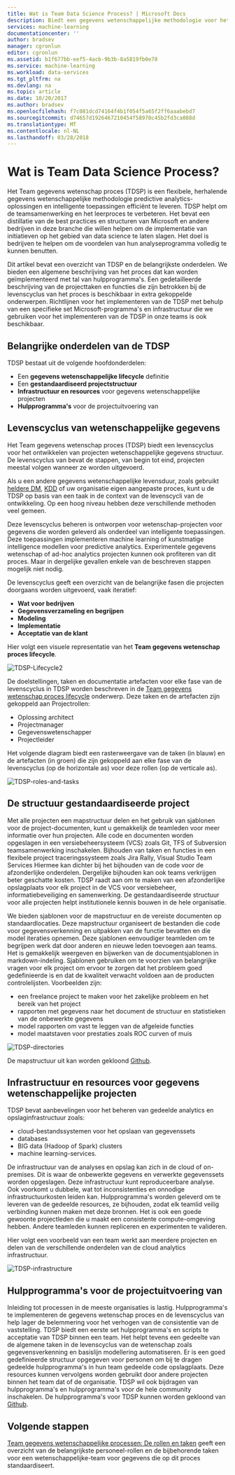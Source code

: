```yaml
---
title: Wat is Team Data Science Process? | Microsoft Docs
description: Biedt een gegevens wetenschappelijke methodologie voor het leveren van predictive analytics-oplossingen en intelligente toepassingen.
services: machine-learning
documentationcenter: ''
author: bradsev
manager: cgronlun
editor: cgronlun
ms.assetid: b1f677bb-eef5-4acb-9b3b-8a5819fb0e78
ms.service: machine-learning
ms.workload: data-services
ms.tgt_pltfrm: na
ms.devlang: na
ms.topic: article
ms.date: 10/20/2017
ms.author: bradsev
ms.openlocfilehash: f7c081dcd74164f4b1f054f5a65f2ff6aaabebd7
ms.sourcegitcommit: d74657d1926467210454f58970c45b2fd3ca088d
ms.translationtype: MT
ms.contentlocale: nl-NL
ms.lasthandoff: 03/28/2018
---
```

# <a name="what-is-the-team-data-science-process"></a>Wat is Team Data Science Process?

Het Team gegevens wetenschap proces (TDSP) is een flexibele, herhalende gegevens wetenschappelijke methodologie predictive analytics-oplossingen en intelligente toepassingen efficiënt te leveren. TDSP helpt om de teamsamenwerking en het leerproces te verbeteren. Het bevat een distillatie van de best practices en structuren van Microsoft en andere bedrijven in deze branche die willen helpen om de implementatie van initiatieven op het gebied van data science te laten slagen. Het doel is bedrijven te helpen om de voordelen van hun analyseprogramma volledig te kunnen benutten.

Dit artikel bevat een overzicht van TDSP en de belangrijkste onderdelen. We bieden een algemene beschrijving van het proces dat kan worden geïmplementeerd met tal van hulpprogramma's. Een gedetailleerde beschrijving van de projecttaken en functies die zijn betrokken bij de levenscyclus van het proces is beschikbaar in extra gekoppelde onderwerpen. Richtlijnen voor het implementeren van de TDSP met behulp van een specifieke set Microsoft-programma's en infrastructuur die we gebruiken voor het implementeren van de TDSP in onze teams is ook beschikbaar.

## <a name="key-components-of-the-tdsp"></a>Belangrijke onderdelen van de TDSP

TDSP bestaat uit de volgende hoofdonderdelen:

- Een **gegevens wetenschappelijke lifecycle** definitie
- Een **gestandaardiseerd projectstructuur**
- **Infrastructuur en resources** voor gegevens wetenschappelijke projecten
- **Hulpprogramma's** voor de projectuitvoering van


## <a name="data-science-lifecycle"></a>Levenscyclus van wetenschappelijke gegevens

Het Team gegevens wetenschap proces (TDSP) biedt een levenscyclus voor het ontwikkelen van projecten wetenschappelijke gegevens structuur. De levenscyclus van bevat de stappen, van begin tot eind, projecten meestal volgen wanneer ze worden uitgevoerd.

Als u een andere gegevens wetenschappelijke levensduur, zoals gebruikt [heldere DM](https://wikipedia.org/wiki/Cross_Industry_Standard_Process_for_Data_Mining), [KDD](https://wikipedia.org/wiki/Data_mining#Process) of uw organisatie eigen aangepaste proces, kunt u de TDSP op basis van een taak in de context van de levenscycli van de ontwikkeling. Op een hoog niveau hebben deze verschillende methoden veel gemeen. 

Deze levenscyclus beheren is ontworpen voor wetenschap-projecten voor gegevens die worden geleverd als onderdeel van intelligente toepassingen. Deze toepassingen implementeren machine learning of kunstmatige intelligence modellen voor predictive analytics. Experimentele gegevens wetenschap of ad-hoc analytics projecten kunnen ook profiteren van dit proces. Maar in dergelijke gevallen enkele van de beschreven stappen mogelijk niet nodig.    

De levenscyclus geeft een overzicht van de belangrijke fasen die projecten doorgaans worden uitgevoerd, vaak iteratief:

* **Wat voor bedrijven**
* **Gegevensverzameling en begrijpen**
* **Modeling**
* **Implementatie**
* **Acceptatie van de klant**

Hier volgt een visuele representatie van het **Team gegevens wetenschap proces lifecycle**. 

![TDSP-Lifecycle2](./media/overview/tdsp-lifecycle2.png) 

De doelstellingen, taken en documentatie artefacten voor elke fase van de levenscyclus in TDSP worden beschreven in de [Team gegevens wetenschap proces lifecycle](lifecycle.md) onderwerp. Deze taken en de artefacten zijn gekoppeld aan Projectrollen:

- Oplossing architect
- Projectmanager
- Gegevenswetenschapper
- Projectleider 

Het volgende diagram biedt een rasterweergave van de taken (in blauw) en de artefacten (in groen) die zijn gekoppeld aan elke fase van de levenscyclus (op de horizontale as) voor deze rollen (op de verticale as). 

![TDSP-roles-and-tasks](./media/overview/tdsp-tasks-by-roles.png)

## <a name="standardized-project-structure"></a>De structuur gestandaardiseerde project

Met alle projecten een mapstructuur delen en het gebruik van sjablonen voor de project-documenten, kunt u gemakkelijk de teamleden voor meer informatie over hun projecten. Alle code en documenten worden opgeslagen in een versiebeheersysteem (VCS) zoals Git, TFS of Subversion teamsamenwerking inschakelen. Bijhouden van taken en functies in een flexibele project traceringssysteem zoals Jira Rally, Visual Studio Team Services Hiermee kan dichter bij het bijhouden van de code voor de afzonderlijke onderdelen. Dergelijke bijhouden kan ook teams verkrijgen beter geschatte kosten. TDSP raadt aan om te maken van een afzonderlijke opslagplaats voor elk project in de VCS voor versiebeheer, informatiebeveiliging en samenwerking. De gestandaardiseerde structuur voor alle projecten helpt institutionele kennis bouwen in de hele organisatie.

We bieden sjablonen voor de mapstructuur en de vereiste documenten op standaardlocaties. Deze mapstructuur organiseert de bestanden die code voor gegevensverkenning en uitpakken van de functie bevatten en die model iteraties opnemen. Deze sjablonen eenvoudiger teamleden om te begrijpen werk dat door anderen en nieuwe leden toevoegen aan teams. Het is gemakkelijk weergeven en bijwerken van de documentsjablonen in markdown-indeling. Sjablonen gebruiken om te voorzien van belangrijke vragen voor elk project om ervoor te zorgen dat het probleem goed gedefinieerde is en dat de kwaliteit verwacht voldoen aan de producten controlelijsten. Voorbeelden zijn:

- een freelance project te maken voor het zakelijke probleem en het bereik van het project
- rapporten met gegevens naar het document de structuur en statistieken van de onbewerkte gegevens
- model rapporten om vast te leggen van de afgeleide functies
- model maatstaven voor prestaties zoals ROC curven of muis


![TDSP-directories](./media/overview/tdsp-dir-structure.png)

De mapstructuur uit kan worden gekloond [Github](https://github.com/Azure/Azure-TDSP-ProjectTemplate).

## <a name="infrastructure-and-resources-for-data-science-projects"></a>Infrastructuur en resources voor gegevens wetenschappelijke projecten  

TDSP bevat aanbevelingen voor het beheren van gedeelde analytics en opslaginfrastructuur zoals:

- cloud-bestandssystemen voor het opslaan van gegevenssets 
- databases
- BIG data (Hadoop of Spark) clusters 
- machine learning-services. 

De infrastructuur van de analyses en opslag kan zich in de cloud of on-premises. Dit is waar de onbewerkte gegevens en verwerkte gegevenssets worden opgeslagen. Deze infrastructuur kunt reproduceerbare analyse. Ook voorkomt u dubbele, wat tot inconsistenties en onnodige infrastructuurkosten leiden kan. Hulpprogramma's worden geleverd om te leveren van de gedeelde resources, ze bijhouden, zodat elk teamlid veilig verbinding kunnen maken met deze bronnen. Het is ook een goede gewoonte projectleden die u maakt een consistente compute-omgeving hebben. Andere teamleden kunnen repliceren en experimenten te valideren.

Hier volgt een voorbeeld van een team werkt aan meerdere projecten en delen van de verschillende onderdelen van de cloud analytics infrastructuur.

![TDSP-infrastructure](./media/overview/tdsp-analytics-infra.png)


## <a name="tools-and-utilities-for-project-execution"></a>Hulpprogramma's voor de projectuitvoering van

Inleiding tot processen in de meeste organisaties is lastig. Hulpprogramma's te implementeren de gegevens wetenschap proces en de levenscyclus van help lager de belemmering voor het verhogen van de consistentie van de vaststelling. TDSP biedt een eerste set hulpprogramma's en scripts te acceptatie van TDSP binnen een team. Het helpt tevens een gedeelte van de algemene taken in de levenscyclus van de wetenschap zoals gegevensverkenning en basislijn modellering automatiseren. Er is een goed gedefinieerde structuur opgegeven voor personen om bij te dragen gedeelde hulpprogramma's in hun team gedeelde code opslagplaats. Deze resources kunnen vervolgens worden gebruikt door andere projecten binnen het team dat of de organisatie. TDSP wil ook bijdragen van hulpprogramma's en hulpprogramma's voor de hele community inschakelen. De hulpprogramma's voor TDSP kunnen worden gekloond van [Github](https://github.com/Azure/Azure-TDSP-Utilities).


## <a name="next-steps"></a>Volgende stappen

[Team gegevens wetenschappelijke processen: De rollen en taken](https://github.com/Azure/Microsoft-TDSP/blob/master/Docs/roles-tasks.md) geeft een overzicht van de belangrijkste personeel-rollen en de bijbehorende taken voor een wetenschappelijke-team voor gegevens die op dit proces standaardiseert. 
